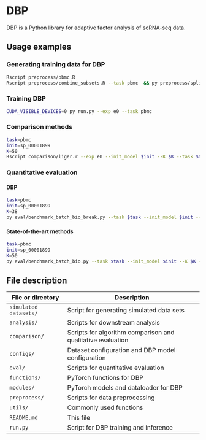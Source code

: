 # DBP
DBP is a Python library for adaptive factor analysis of scRNA-seq data.

## Usage examples
### Generating training data for DBP
```bash
Rscript preprocess/pbmc.R 
Rscript preprocess/combine_subsets.R --task pbmc  && py preprocess/split_mat.py --task pbmc 
```

### Training DBP
```bash
CUDA_VISIBLE_DEVICES=0 py run.py --exp e0 --task pbmc
```
### Comparison methods
```bash
task=pbmc
init=sp_00001899
K=50
Rscript comparison/liger.r --exp e0 --init_model $init --K $K --task $task
```
### Quantitative evaluation
#### DBP
```bash
task=pbmc
init=sp_00001899
K=38
py eval/benchmark_batch_bio_break.py --task $task --init_model $init --K $K --method DBP
```
#### State-of-the-art methods
```bash
task=pbmc
init=sp_00001899
K=50
py eval/benchmark_batch_bio.py --task $task --init_model $init --K $K --method liger
```

## File description

| File or directory | Description                                                 |
| ------------------- | ------------------------------------------------------------- |
| `simulated datasets/`     | Script for generating simulated data sets |
| `analysis/`     | Scripts for downstream analysis |
| `comparison/`     | Scripts for algorithm comparison and qualitative evaluation |
| `configs/`        | Dataset configuration and DBP model configuration         |
| `eval/`           | Scripts for quantitative evaluation                         |
| `functions/`      | PyTorch functions for DBP                                 |
| `modules/`        | PyTorch models and dataloader for DBP                     |
| `preprocess/`     | Scripts for data preprocessing                              |
| `utils/`          | Commonly used functions                                     |
| `README.md`       | This file                                                   |
| `run.py`          | Script for DBP training and inference                     |

